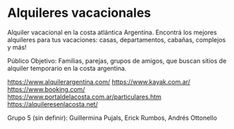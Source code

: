 # Alquileres vacacionales
Alquiler vacacional en la costa atlántica Argentina. Encontrá los mejores alquileres para tus vacaciones: casas, departamentos, cabañas, complejos y más!

Público Objetivo: Familias, parejas, grupos de amigos, que buscan sitios de alquiler temporario en la 
costa argentina.

https://www.alquilerargentina.com/
https://www.kayak.com.ar/
https://www.booking.com/
https://www.portaldelacosta.com.ar/particulares.htm
https://alquileresenlacosta.net/

Grupo 5 (sin definir): Guillermina Pujals, Erick Rumbos, Andrés Ottonello

